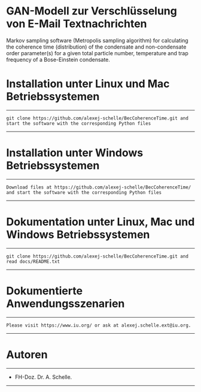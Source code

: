 # GAN-Modell zur Verschlüsselung von E-Mail Textnachrichten 
Markov sampling software (Metropolis sampling algorithm) for calculating the coherence time (distribution) of the condensate and non-condensate order parameter(s) for a given total particle number, temperature and trap frequency of a Bose-Einstein condensate.


# Installation unter Linux und Mac Betriebssystemen
**************************************************************************************************************************************
    git clone https://github.com/alexej-schelle/BecCoherenceTime.git and start the software with the corresponding Python files
**************************************************************************************************************************************

# Installation unter Windows Betriebssystemen
**************************************************************************************************************************************
    Download files at https://github.com/alexej-schelle/BecCoherenceTime/ and start the software with the corresponding Python files
**************************************************************************************************************************************

# Dokumentation unter Linux, Mac und Windows Betriebssystemen
**************************************************************************************************************************************
    git clone https://github.com/alexej-schelle/BecCoherenceTime.git and read docs/README.txt
**************************************************************************************************************************************

# Dokumentierte Anwendungsszenarien
***********************************************************************************************************************************************************************************************

    Please visit https://www.iu.org/ or ask at alexej.schelle.ext@iu.org.

***********************************************************************************************************************************************************************************************

# Autoren

*********************************************************************************************************************

   - FH-Doz. Dr. A. Schelle.
  
*********************************************************************************************************************
